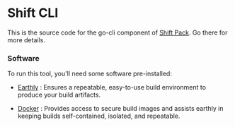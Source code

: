 # Shift CLI

This is the source code for the go-cli component of [Shift Pack](https://repo1.dso.mil/platform-one/big-bang/apps/product-tools/shift/pack).  Go there for more details.
### Software
To run this tool, you'll need some software pre-installed:

- [Earthly](https://earthly.dev/) : Ensures a repeatable, easy-to-use build environment to produce your build artifacts.

- [Docker](https://www.docker.com/products/docker-desktop) : Provides access to secure build images and assists earthly in keeping builds self-contained, isolated, and repeatable.
